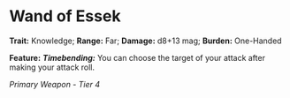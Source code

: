 # Wand of Essek

**Trait:** Knowledge; **Range:** Far; **Damage:** d8+13 mag; **Burden:** One-Handed

**Feature:** ***Timebending:*** You can choose the target of your attack after making your attack roll.

*Primary Weapon - Tier 4*
